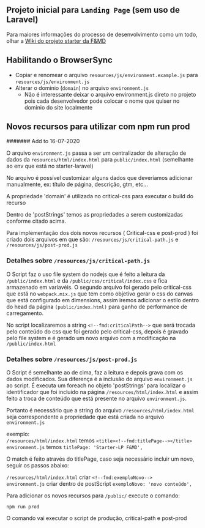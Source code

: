 ## Projeto inicial para `Landing Page` (sem uso de Laravel)

Para maiores informações do processo de desenvolvimento como um todo,
olhar a
[Wiki do projeto starter da F&MD](https://github.com/agenciafmd/starter/wiki)

## Habilitando o BrowserSync

- Copiar e renomear o arquivo `resources/js/environment.example.js` para
  `resources/js/environment.js`
- Alterar o dominio (`domain`) no arquivo `environment.js`
  -   Não é interessante deixar o arquivo environment.js direto no
      projeto pois cada desenvolvedor pode colocar o nome que quiser no
      dominio do site localmente


## Novos recursos para utilizar com npm run prod
####### Add to 16-07-2020

O arquivo `environment.js` passa a ser um centralizador de alteração de 
dados da `resources/html/index.html` para `public/index.html` (semelhante ao env 
que está no starter-laravel)

No arquivo é possível customizar alguns dados que deveríamos adicionar manualmente, 
ex: título de página, descrição, gtm, etc...

A propriedade 'domain' é utilizada no critical-css  para executar o build do recurso

Dentro de 'postStrings' temos as propriedades a serem customizadas conforme citado
acima. 

Para implementação dos dois novos recursos ( Critical-css e post-prod ) foi criado
dois arquivos em que são: `/resources/js/critical-path.js` e `/resources/js/post-prod.js`

### Detalhes sobre `/resources/js/critical-path.js`

O Script faz o uso file system do nodejs que é feito a leitura da 
`/public/index.html` e da `/public/css/critical/index.css` 
e fica armazenado em variavéis.  O segundo arquivo foi gerado pelo critical-css que
está no `webpack.mix.js` que tem como objetivo gerar o css do canvas que está configurado
em dimensions, assim iremos adicionar o estilo dentro do head da página 
`(public/index.html)` para ganho de performance de carregamento.

No script localizaremos a string `<!--fmd:criticalPath-->` que será trocada pelo
conteúdo do css que foi gerado pelo critical-css, depois é gravado pelo file 
system e é gerado um novo arquivo com a modificação na `/public/index.html`

### Detalhes sobre `/resources/js/post-prod.js`

O Script é semelhante ao de cima, faz a leitura e depois grava com os dados 
modificados. Sua diferença é a inclusão do arquivo `environment.js` ao script. 
É executa um foreach no objeto 'postStrings' para localizar o identificador
que foi incluído na página `/resources/html/index.html` e assim feito a troca de 
conteúdo que está presente no arquivo `environment.js`.

Portanto é necessário que a string do arquivo `/resources/html/index.html` seja 
correspondente a propriedade que está criada no arquivo `environment.js`

exemplo: <br>
`/resources/html/index.html` temos `<title><!--fmd:titlePage--></title>` <br>
`environment.js` temos `titlePage: 'Starter-LP F&MD',`

O match é feito através do titlePage, caso seja necessário incluir um novo, seguir
os passos abaixo:

`/resources/html/index.html` criar `<!--fmd:exemploNovo-->` <br>
`environment.js` criar dentro de postScript `exemploNovo: 'novo conteúdo',`

Para adicionar os novos recursos para `/public/` execute o comando:

`npm run prod`

O comando vai executar o script de produção, critical-path e post-prod
